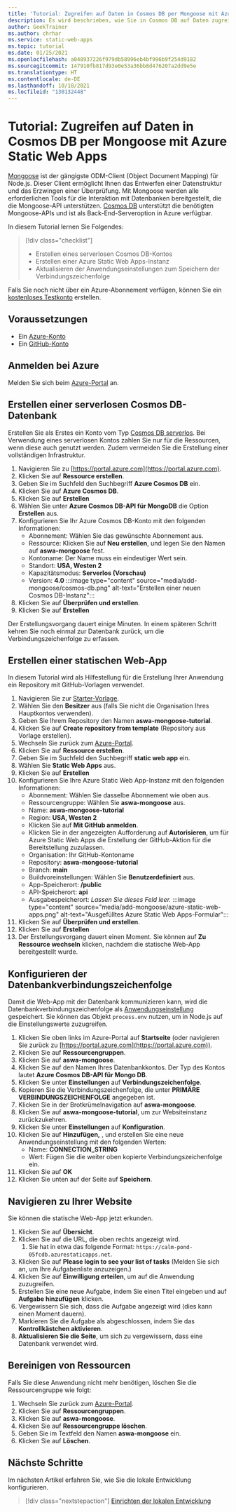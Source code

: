 ```yaml
---
title: 'Tutorial: Zugreifen auf Daten in Cosmos DB per Mongoose mit Azure Static Web Apps'
description: Es wird beschrieben, wie Sie in Cosmos DB auf Daten zugreifen, indem Sie Mongoose über eine Azure Static Web Apps-API-Funktion nutzen.
author: GeekTrainer
ms.author: chrhar
ms.service: static-web-apps
ms.topic: tutorial
ms.date: 01/25/2021
ms.openlocfilehash: a048937226f979db58996eb4bf996b9f254d9182
ms.sourcegitcommit: 147910fb817d93e0e53a36bb8d476207a2dd9e5e
ms.translationtype: HT
ms.contentlocale: de-DE
ms.lasthandoff: 10/18/2021
ms.locfileid: "130132448"
---
```

# <a name="tutorial-access-data-in-cosmos-db-using-mongoose-with-azure-static-web-apps"></a>Tutorial: Zugreifen auf Daten in Cosmos DB per Mongoose mit Azure Static Web Apps

[Mongoose](https://mongoosejs.com/) ist der gängigste ODM-Client (Object Document Mapping) für Node.js. Dieser Client ermöglicht Ihnen das Entwerfen einer Datenstruktur und das Erzwingen einer Überprüfung. Mit Mongoose werden alle erforderlichen Tools für die Interaktion mit Datenbanken bereitgestellt, die die Mongoose-API unterstützen. [Cosmos DB](../cosmos-db/mongodb-introduction.md) unterstützt die benötigten Mongoose-APIs und ist als Back-End-Serveroption in Azure verfügbar.

In diesem Tutorial lernen Sie Folgendes:

> [!div class="checklist"]
> - Erstellen eines serverlosen Cosmos DB-Kontos
> - Erstellen einer Azure Static Web Apps-Instanz
> - Aktualisieren der Anwendungseinstellungen zum Speichern der Verbindungszeichenfolge

Falls Sie noch nicht über ein Azure-Abonnement verfügen, können Sie ein [kostenloses Testkonto](https://azure.microsoft.com/free/) erstellen.

## <a name="prerequisites"></a>Voraussetzungen

- Ein [Azure-Konto](https://azure.microsoft.com/free/)
- Ein [GitHub-Konto](https://github.com/join)

## <a name="sign-in-to-azure"></a>Anmelden bei Azure

Melden Sie sich beim [Azure-Portal](https://portal.azure.com) an.

## <a name="create-a-cosmos-db-serverless-database"></a>Erstellen einer serverlosen Cosmos DB-Datenbank

Erstellen Sie als Erstes ein Konto vom Typ [Cosmos DB serverlos](../cosmos-db/serverless.md). Bei Verwendung eines serverlosen Kontos zahlen Sie nur für die Ressourcen, wenn diese auch genutzt werden. Zudem vermeiden Sie die Erstellung einer vollständigen Infrastruktur.

1. Navigieren Sie zu [https://portal.azure.com](https://portal.azure.com).
2. Klicken Sie auf **Ressource erstellen**.
3. Geben Sie im Suchfeld den Suchbegriff **Azure Cosmos DB** ein.
4. Klicken Sie auf **Azure Cosmos DB**.
5. Klicken Sie auf **Erstellen**
6. Wählen Sie unter **Azure Cosmos DB-API für MongoDB** die Option **Erstellen** aus.
7. Konfigurieren Sie Ihr Azure Cosmos DB-Konto mit den folgenden Informationen:
    - Abonnement: Wählen Sie das gewünschte Abonnement aus.
    - Ressource: Klicken Sie auf **Neu erstellen**, und legen Sie den Namen auf **aswa-mongoose** fest.
    - Kontoname: Der Name muss ein eindeutiger Wert sein.
    - Standort: **USA, Westen 2**
    - Kapazitätsmodus: **Serverlos (Vorschau)**
    - Version: **4.0**
:::image type="content" source="media/add-mongoose/cosmos-db.png" alt-text="Erstellen einer neuen Cosmos DB-Instanz":::
7. Klicken Sie auf **Überprüfen und erstellen**.
8. Klicken Sie auf **Erstellen**

Der Erstellungsvorgang dauert einige Minuten. In einem späteren Schritt kehren Sie noch einmal zur Datenbank zurück, um die Verbindungszeichenfolge zu erfassen.

## <a name="create-a-static-web-app"></a>Erstellen einer statischen Web-App

In diesem Tutorial wird als Hilfestellung für die Erstellung Ihrer Anwendung ein Repository mit GitHub-Vorlagen verwendet.

1. Navigieren Sie zur [Starter-Vorlage](https://github.com/login?return_to=/staticwebdev/mongoose-starter/generate).
2. Wählen Sie den **Besitzer** aus (falls Sie nicht die Organisation Ihres Hauptkontos verwenden).
3. Geben Sie Ihrem Repository den Namen **aswa-mongoose-tutorial**.
4. Klicken Sie auf **Create repository from template** (Repository aus Vorlage erstellen).
5. Wechseln Sie zurück zum [Azure-Portal](https://portal.azure.com).
6. Klicken Sie auf **Ressource erstellen**.
7. Geben Sie im Suchfeld den Suchbegriff **static web app** ein.
8. Wählen Sie **Static Web Apps** aus.
9. Klicken Sie auf **Erstellen**
10. Konfigurieren Sie Ihre Azure Static Web App-Instanz mit den folgenden Informationen:
    - Abonnement: Wählen Sie dasselbe Abonnement wie oben aus.
    - Ressourcengruppe: Wählen Sie **aswa-mongoose** aus.
    - Name: **aswa-mongoose-tutorial**
    - Region: **USA, Westen 2**
    - Klicken Sie auf **Mit GitHub anmelden**.
    - Klicken Sie in der angezeigten Aufforderung auf **Autorisieren**, um für Azure Static Web Apps die Erstellung der GitHub-Aktion für die Bereitstellung zuzulassen.
    - Organisation: Ihr GitHub-Kontoname
    - Repository: **aswa-mongoose-tutorial**
    - Branch: **main**
    - Buildvoreinstellungen: Wählen Sie **Benutzerdefiniert** aus.
    - App-Speicherort: **/public**
    - API-Speicherort: **api**
    - Ausgabespeicherort: *Lassen Sie dieses Feld leer.*
    :::image type="content" source="media/add-mongoose/azure-static-web-apps.png" alt-text="Ausgefülltes Azure Static Web Apps-Formular":::
11. Klicken Sie auf **Überprüfen und erstellen**.
12. Klicken Sie auf **Erstellen**
13. Der Erstellungsvorgang dauert einen Moment. Sie können auf **Zu Ressource wechseln** klicken, nachdem die statische Web-App bereitgestellt wurde.

## <a name="configure-database-connection-string"></a>Konfigurieren der Datenbankverbindungszeichenfolge

Damit die Web-App mit der Datenbank kommunizieren kann, wird die Datenbankverbindungszeichenfolge als [Anwendungseinstellung](application-settings.md) gespeichert. Sie können das Objekt `process.env` nutzen, um in Node.js auf die Einstellungswerte zuzugreifen.

1. Klicken Sie oben links im Azure-Portal auf **Startseite** (oder navigieren Sie zurück zu [https://portal.azure.com](https://portal.azure.com)).
2. Klicken Sie auf **Ressourcengruppen**.
3. Klicken Sie auf **aswa-mongoose**.
4. Klicken Sie auf den Namen Ihres Datenbankkontos. Der Typ des Kontos lautet **Azure Cosmos DB-API für Mongo DB**.
5. Klicken Sie unter **Einstellungen** auf **Verbindungszeichenfolge**.
6. Kopieren Sie die Verbindungszeichenfolge, die unter **PRIMÄRE VERBINDUNGSZEICHENFOLGE** angegeben ist.
7. Klicken Sie in der Brotkrümelnavigation auf **aswa-mongoose**.
8. Klicken Sie auf **aswa-mongoose-tutorial**, um zur Websiteinstanz zurückzukehren.
9. Klicken Sie unter **Einstellungen** auf **Konfiguration**.
10. Klicken Sie auf **Hinzufügen,** , und erstellen Sie eine neue Anwendungseinstellung mit den folgenden Werten:
    - Name: **CONNECTION_STRING**
    - Wert: Fügen Sie die weiter oben kopierte Verbindungszeichenfolge ein.
11. Klicken Sie auf **OK**
12. Klicken Sie unten auf der Seite auf **Speichern**.

## <a name="navigate-to-your-site"></a>Navigieren zu Ihrer Website

Sie können die statische Web-App jetzt erkunden.

1. Klicken Sie auf **Übersicht**.
1. Klicken Sie auf die URL, die oben rechts angezeigt wird.
    1. Sie hat in etwa das folgende Format: `https://calm-pond-05fcdb.azurestaticapps.net`.
1. Klicken Sie auf **Please login to see your list of tasks** (Melden Sie sich an, um Ihre Aufgabenliste anzuzeigen.)
1. Klicken Sie auf **Einwilligung erteilen**, um auf die Anwendung zuzugreifen.
1. Erstellen Sie eine neue Aufgabe, indem Sie einen Titel eingeben und auf **Aufgabe hinzufügen** klicken.
1. Vergewissern Sie sich, dass die Aufgabe angezeigt wird (dies kann einen Moment dauern).
1. Markieren Sie die Aufgabe als abgeschlossen, indem Sie das **Kontrollkästchen aktivieren**.
1. **Aktualisieren Sie die Seite**, um sich zu vergewissern, dass eine Datenbank verwendet wird.

## <a name="clean-up-resources"></a>Bereinigen von Ressourcen

Falls Sie diese Anwendung nicht mehr benötigen, löschen Sie die Ressourcengruppe wie folgt:

1. Wechseln Sie zurück zum [Azure-Portal](https://portal.azure.com).
2. Klicken Sie auf **Ressourcengruppen**.
3. Klicken Sie auf **aswa-mongoose**.
4. Klicken Sie auf **Ressourcengruppe löschen**.
5. Geben Sie im Textfeld den Namen **aswa-mongoose** ein.
6. Klicken Sie auf **Löschen**.

## <a name="next-steps"></a>Nächste Schritte

Im nächsten Artikel erfahren Sie, wie Sie die lokale Entwicklung konfigurieren.
> [!div class="nextstepaction"]
> [Einrichten der lokalen Entwicklung](./local-development.md)

